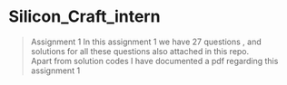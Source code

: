 # Silicon_Craft_intern

> Assignment 1
In this assignment 1 we have 27 questions , and solutions for all these questions also attached in this repo.  
Apart from solution codes I have documented a pdf regarding this assignment 1
